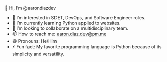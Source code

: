👋 Hi, I’m @aarondiazdev
- 👀 I’m interested in SDET, DevOps, and Software Engineer roles.
- 🌱 I’m currently learning Python applied to websites.
- 💞️ I’m looking to collaborate on a multidisciplinary team.
- 📫 How to reach me: aaron.diaz.dev@pm.me
- 😄 Pronouns: He/Him
- ⚡ Fun fact: My favorite programming language is Python because of its simplicity and versatility.

<!---
aarondiazdev/aarondiazdev is a ✨ special ✨ repository because its `README.md` (this file) appears on your GitHub profile.
You can click the Preview link to take a look at your changes.
--->
